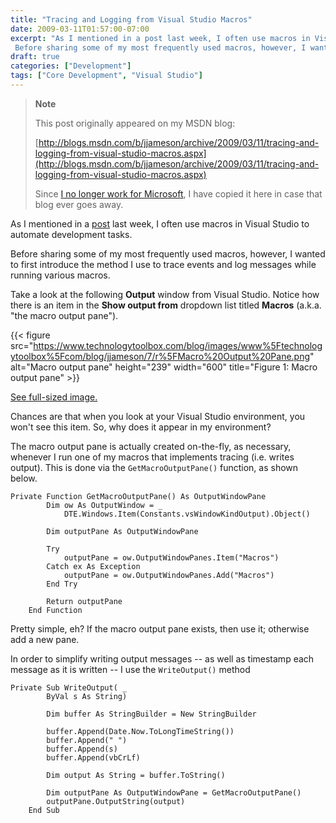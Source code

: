 ```yaml
---
title: "Tracing and Logging from Visual Studio Macros"
date: 2009-03-11T01:57:00-07:00
excerpt: "As I mentioned in a post last week, I often use macros in Visual Studio to automate development tasks. 
 Before sharing some of my most frequently used macros, however, I wanted to first introduce the method I use to trace events and log messages while..."
draft: true
categories: ["Development"]
tags: ["Core Development", "Visual Studio"]
---
```


> **Note**
>
> This post originally appeared on my MSDN blog:
>
> [http://blogs.msdn.com/b/jjameson/archive/2009/03/11/tracing-and-logging-from-visual-studio-macros.aspx](http://blogs.msdn.com/b/jjameson/archive/2009/03/11/tracing-and-logging-from-visual-studio-macros.aspx)
>
> Since
> [I no longer work for Microsoft](/blog/jjameson/2011/09/02/last-day-with-microsoft), I have copied it here in case that blog
> ever goes away.

As I mentioned in a [post](/blog/jjameson/2009/03/06/large-visual-studio-solutions-by-loading-unloading-projects) last week, I often use macros in Visual Studio to automate development  tasks.

Before sharing some of my most frequently used macros, however, I wanted to first  introduce the method I use to trace events and log messages while running various  macros.

Take a look at the following **Output** window from Visual Studio.  Notice how there is an item in the **Show output from** dropdown list  titled **Macros** (a.k.a. "the macro output pane").

{{< figure
src="https://www.technologytoolbox.com/blog/images/www%5Ftechnologytoolbox%5Fcom/blog/jjameson/7/r%5FMacro%20Output%20Pane.png"
alt="Macro output pane"
height="239" width="600"
title="Figure 1: Macro output pane" >}}

[See full-sized image.](/blog/images/www_technologytoolbox_com/blog/jjameson/7/o_Macro%20Output%20Pane.png)

Chances are that when you look at your Visual Studio environment, you won't see  this item. So, why does it appear in my environment?

The macro output pane is actually created on-the-fly, as necessary, whenever  I run one of my macros that implements tracing (i.e. writes output). This is done  via the `GetMacroOutputPane()` function, as shown below.

```
Private Function GetMacroOutputPane() As OutputWindowPane
        Dim ow As OutputWindow = _
            DTE.Windows.Item(Constants.vsWindowKindOutput).Object()

        Dim outputPane As OutputWindowPane

        Try
            outputPane = ow.OutputWindowPanes.Item("Macros")
        Catch ex As Exception
            outputPane = ow.OutputWindowPanes.Add("Macros")
        End Try

        Return outputPane
    End Function
```

Pretty simple, eh? If the macro output pane exists, then use it; otherwise add  a new pane.

In order to simplify writing output messages -- as well as timestamp each message  as it is written -- I use the `WriteOutput()` method

```
Private Sub WriteOutput( _
        ByVal s As String)

        Dim buffer As StringBuilder = New StringBuilder

        buffer.Append(Date.Now.ToLongTimeString())
        buffer.Append(" ")
        buffer.Append(s)
        buffer.Append(vbCrLf)

        Dim output As String = buffer.ToString()

        Dim outputPane As OutputWindowPane = GetMacroOutputPane()
        outputPane.OutputString(output)
    End Sub
```


